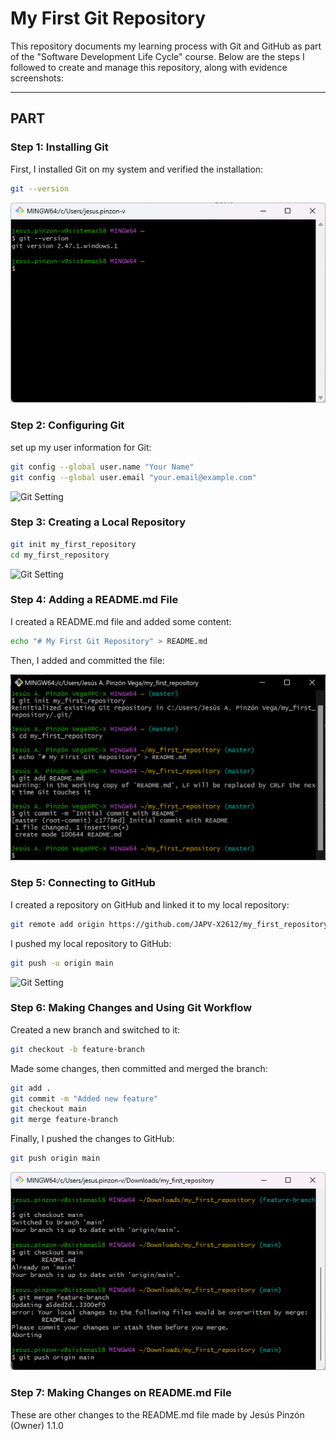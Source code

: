 # My First Git Repository  

This repository documents my learning process with Git and GitHub as part of the "Software Development Life Cycle" course. Below are the steps I followed to create and manage this repository, along with evidence screenshots:  

---

## PART

### Step 1: Installing Git  

First, I installed Git on my system and verified the installation:  

```bash
git --version
```

![Git Installation](images/intalling_git.png)



### Step 2: Configuring Git

set up my user information for Git:

```bash
git config --global user.name "Your Name"
git config --global user.email "your.email@example.com"
```

![Git Setting](images/setting_git_user_data.png)



### Step 3: Creating a Local Repository

```bash
git init my_first_repository
cd my_first_repository
```

![Git Setting](images/creating_local_repository.png)



### Step 4: Adding a README.md File

I created a README.md file and added some content:

```bash
echo "# My First Git Repository" > README.md
```

Then, I added and committed the file:

![Git Setting](images/adding_a_readme_file.png)



### Step 5: Connecting to GitHub

I created a repository on GitHub and linked it to my local repository:

```bash
git remote add origin https://github.com/JAPV-X2612/my_first_repository.git
```

I pushed my local repository to GitHub:

```bash
git push -u origin main
```

![Git Setting](images/connecting_to_git_hub.png)



### Step 6: Making Changes and Using Git Workflow

Created a new branch and switched to it:

```bash
git checkout -b feature-branch
```

Made some changes, then committed and merged the branch:

```bash
git add .
git commit -m "Added new feature"
git checkout main
git merge feature-branch
```

Finally, I pushed the changes to GitHub:

```bash
git push origin main
```

![Git Setting](images/making_changes_and_using_git_workflow.png)



### Step 7: Making Changes on README.md File

These are other changes to the README.md file made by Jesús Pinzón (Owner) 1.1.0
